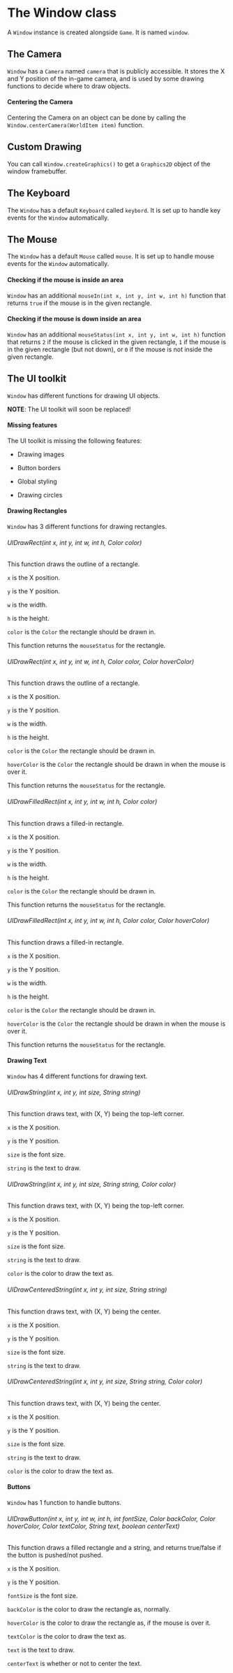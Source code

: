 # The Window class

A `Window` instance is created alongside `Game`. It is named `window`.



## The Camera

`Window` has a `Camera` named `camera` that is publicly accessible. It stores the X and Y position of the in-game camera, and is used by some drawing functions to decide where to draw objects.



#### Centering the Camera

Centering the Camera on an object can be done by calling the `Window.centerCamera(WorldItem item)` function.



## Custom Drawing

You can call `Window.createGraphics()` to get a `Graphics2D` object of the window framebuffer.



## The Keyboard

The `Window` has a default `Keyboard` called `keybord`. It is set up to handle key events for the `Window` automatically.



## The Mouse

The `Window` has a default `Mouse` called `mouse`. It is set up to handle mouse events for the `Window` automatically.



#### Checking if the mouse is inside an area

`Window` has an additional `mouseIn(int x, int y, int w, int h)` function that returns `true` if the mouse is in the given rectangle.



#### Checking if the mouse is down inside an area

`Window` has an additional `mouseStatus(int x, int y, int w, int h)` function that returns `2` if the mouse is clicked in the given rectangle, `1` if the mouse is in the given rectangle (but not down), or `0` if the mouse is not inside the given rectangle.



## The UI toolkit

`Window` has different functions for drawing UI objects.

**NOTE**: The UI toolkit will soon be replaced!



#### Missing features

The UI toolkit is missing the following features:

- Drawing images

- Button borders

- Global styling

- Drawing circles



#### Drawing Rectangles

`Window` has 3 different functions for drawing rectangles.



###### UIDrawRect(int x, int y, int w, int h, Color color)

This function draws the outline of a rectangle.

`x` is the X position.

`y` is the Y position.

`w` is the width.

`h` is the height.

`color` is the `Color` the rectangle should be drawn in.

This function returns the `mouseStatus` for the rectangle.



###### UIDrawRect(int x, int y, int w, int h, Color color, Color hoverColor)

This function draws the outline of a rectangle.

`x` is the X position.

`y` is the Y position.

`w` is the width.

`h` is the height.

`color` is the `Color` the rectangle should be drawn in.

`hoverColor` is the `Color` the rectangle should be drawn in when the mouse is over it.

This function returns the `mouseStatus` for the rectangle.



###### UIDrawFilledRect(int x, int y, int w, int h, Color color)

This function draws a filled-in rectangle.

`x` is the X position.

`y` is the Y position.

`w` is the width.

`h` is the height.

`color` is the `Color` the rectangle should be drawn in.

This function returns the `mouseStatus` for the rectangle.



###### UIDrawFilledRect(int x, int y, int w, int h, Color color, Color hoverColor)

This function draws a filled-in rectangle.

`x` is the X position.

`y` is the Y position.

`w` is the width.

`h` is the height.

`color` is the `Color` the rectangle should be drawn in.

`hoverColor` is the `Color` the rectangle should be drawn in when the mouse is over it.

This function returns the `mouseStatus` for the rectangle.



#### Drawing Text

`Window` has 4 different functions for drawing text.

###### UIDrawString(int x, int y, int size, String string)

This function draws text, with (X, Y) being the top-left corner.

`x` is the X position.

`y` is the Y position.

`size` is the font size.

`string` is the text to draw.



###### UIDrawString(int x, int y, int size, String string, Color color)

This function draws text, with (X, Y) being the top-left corner.

`x` is the X position.

`y` is the Y position.

`size` is the font size.

`string` is the text to draw.

`color` is the color to draw the text as.



###### UIDrawCenteredString(int x, int y, int size, String string)

This function draws text, with (X, Y) being the center.

`x` is the X position.

`y` is the Y position.

`size` is the font size.

`string` is the text to draw.



###### UIDrawCenteredString(int x, int y, int size, String string, Color color)

This function draws text, with (X, Y) being the center.

`x` is the X position.

`y` is the Y position.

`size` is the font size.

`string` is the text to draw.

`color` is the color to draw the text as.



#### Buttons

`Window` has 1 function to handle buttons.

###### UIDrawButton(int x, int y, int w, int h, int fontSize, Color backColor, Color hoverColor, Color textColor, String text, boolean centerText)

This function draws a filled rectangle and a string, and returns true/false if the button is pushed/not pushed.

`x` is the X position.

`y` is the Y position.

`fontSize` is the font size.

`backColor` is the color to draw the rectangle as, normally.

`hoverColor` is the color to draw the rectangle as, if the mouse is over it.

`textColor` is the color to draw the text as.

`text` is the text to draw.

`centerText` is whether or not to center the text.


